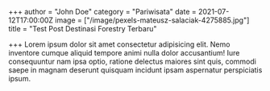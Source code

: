 +++
author = "John Doe"
category = "Pariwisata"
date = 2021-07-12T17:00:00Z
image = ["/image/pexels-mateusz-salaciak-4275885.jpg"]
title = "Test Post Destinasi Forestry Terbaru"

+++
Lorem ipsum dolor sit amet consectetur adipisicing elit. Nemo inventore cumque aliquid tempore animi nulla dolor accusantium! Iure consequuntur nam ipsa optio, ratione delectus maiores sint quis, commodi saepe in magnam deserunt quisquam incidunt ipsam aspernatur perspiciatis ipsum.